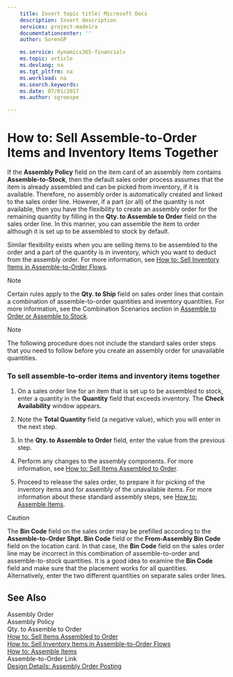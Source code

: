 ```yaml
---
    title: Insert topic title| Microsoft Docs
    description: Insert description
    services: project-madeira
    documentationcenter: ''
    author: SorenGP

    ms.service: dynamics365-financials
    ms.topic: article
    ms.devlang: na
    ms.tgt_pltfrm: na
    ms.workload: na
    ms.search.keywords:
    ms.date: 07/01/2017
    ms.author: sgroespe

---
```

# How to: Sell Assemble-to-Order Items and Inventory Items Together
If the **Assembly Policy** field on the item card of an assembly item contains **Assemble-to-Stock**, then the default sales order process assumes that the item is already assembled and can be picked from inventory, if it is available. Therefore, no assembly order is automatically created and linked to the sales order line. However, if a part \(or all\) of the quantity is not available, then you have the flexibility to create an assembly order for the remaining quantity by filling in the **Qty. to Assemble to Order** field on the sales order line. In this manner, you can assemble the item to order although it is set up to be assembled to stock by default.  
  
 Similar flexibility exists when you are selling items to be assembled to the order and a part of the quantity is in inventory, which you want to deduct from the assembly order. For more information, see [How to: Sell Inventory Items in Assemble-to-Order Flows](../how-to-sell-inventory-items-in-assemble-to-order-flows.md).  
  
> [!NOTE]  
>  Certain rules apply to the **Qty. to Ship** field on sales order lines that contain a combination of assemble-to-order quantities and inventory quantities. For more information, see the Combination Scenarios section in [Assemble to Order or Assemble to Stock](../assemble-to-order-or-assemble-to-stock.md).  
  
> [!NOTE]  
>  The following procedure does not include the standard sales order steps that you need to follow before you create an assembly order for unavailable quantities.  
  
### To sell assemble-to-order items and inventory items together  
  
1.  On a sales order line for an item that is set up to be assembled to stock, enter a quantity in the **Quantity** field that exceeds inventory. The **Check Availability** window appears.  
  
2.  Note the **Total Quantity** field \(a negative value\), which you will enter in the next step.  
  
3.  In the **Qty. to Assemble to Order** field, enter the value from the previous step.  
  
4.  Perform any changes to the assembly components. For more information, see [How to: Sell Items Assembled to Order](../how-to-sell-items-assembled-to-order.md).  
  
5.  Proceed to release the sales order, to prepare it for picking of the inventory items and for assembly of the unavailable items. For more information about these standard assembly steps, see [How to: Assemble Items](../how-to-assemble-items.md).  
  
> [!CAUTION]  
>  The **Bin Code** field on the sales order may be prefilled according to the **Assemble-to-Order Shpt. Bin Code** field or the **From-Assembly Bin Code** field on the location card. In that case, the **Bin Code** field on the sales order line may be incorrect in this combination of assemble-to-order and assemble-to-stock quantities. It is a good idea to examine the **Bin Code** field and make sure that the placement works for all quantities. Alternatively, enter the two different quantities on separate sales order lines.  
  
## See Also  
 Assembly Order   
 Assembly Policy   
 Qty. to Assemble to Order   
 [How to: Sell Items Assembled to Order](../how-to-sell-items-assembled-to-order.md)   
 [How to: Sell Inventory Items in Assemble-to-Order Flows](../how-to-sell-inventory-items-in-assemble-to-order-flows.md)   
 [How to: Assemble Items](../how-to-assemble-items.md)   
 Assemble-to-Order Link   
 [Design Details: Assembly Order Posting](design-details-assembly-order-posting.md)